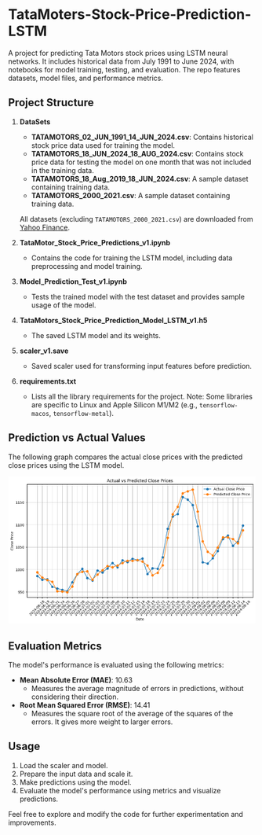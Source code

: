 # TataMoters-Stock-Price-Prediction-LSTM
A project for predicting Tata Motors stock prices using LSTM neural networks. It includes historical data from July 1991 to June 2024, with notebooks for model training, testing, and evaluation. The repo features datasets, model files, and performance metrics.

## Project Structure

1. **DataSets**
   - **TATAMOTORS_02_JUN_1991_14_JUN_2024.csv**: Contains historical stock price data used for training the model.
   - **TATAMOTORS_18_JUN_2024_18_AUG_2024.csv**: Contains stock price data for testing the model on one month that was not included in the training data.
   - **TATAMOTORS_18_Aug_2019_18_JUN_2024.csv**: A sample dataset containing training data.
   - **TATAMOTORS_2000_2021.csv**: A sample dataset containing training data.

   All datasets (excluding `TATAMOTORS_2000_2021.csv`) are downloaded from [Yahoo Finance](https://finance.yahoo.com/quote/TATAMOTORS.NS/history/).

2. **TataMotor_Stock_Price_Predictions_v1.ipynb**
   - Contains the code for training the LSTM model, including data preprocessing and model training.

3. **Model_Prediction_Test_v1.ipynb**
   - Tests the trained model with the test dataset and provides sample usage of the model.

4. **TataMotors_Stock_Price_Prediction_Model_LSTM_v1.h5**
   - The saved LSTM model and its weights.

5. **scaler_v1.save**
   - Saved scaler used for transforming input features before prediction.

6. **requirements.txt**
   - Lists all the library requirements for the project. Note: Some libraries are specific to Linux and Apple Silicon M1/M2 (e.g., `tensorflow-macos`, `tensorflow-metal`).

## Prediction vs Actual Values

The following graph compares the actual close prices with the predicted close prices using the LSTM model.

![Prediction vs Actual Values](Prediction_vs_Actual.png)

## Evaluation Metrics

The model's performance is evaluated using the following metrics:

- **Mean Absolute Error (MAE)**: 10.63
  - Measures the average magnitude of errors in predictions, without considering their direction.
- **Root Mean Squared Error (RMSE)**: 14.41
  - Measures the square root of the average of the squares of the errors. It gives more weight to larger errors.

## Usage

1. Load the scaler and model.
2. Prepare the input data and scale it.
3. Make predictions using the model.
4. Evaluate the model's performance using metrics and visualize predictions.

Feel free to explore and modify the code for further experimentation and improvements.
